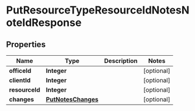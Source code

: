 # PutResourceTypeResourceIdNotesNoteIdResponse

## Properties
Name | Type | Description | Notes
------------ | ------------- | ------------- | -------------
**officeId** | **Integer** |  |  [optional]
**clientId** | **Integer** |  |  [optional]
**resourceId** | **Integer** |  |  [optional]
**changes** | [**PutNotesChanges**](PutNotesChanges.md) |  |  [optional]

